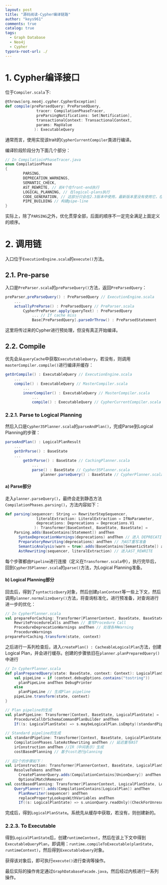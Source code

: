 ```yaml
---
layout: post
title: "源码阅读-Cypher编译链路"
author: "keys961"
comments: true
catalog: true
tags:
  - Graph Database
  - Neo4j
  - Cypher 
typora-root-url: ./
---
```


# 1. Cypher编译接口

位于`Compiler.scala`下:

```scala
@throws[org.neo4j.cypher.CypherException]
def compile(preParsedQuery: PreParsedQuery,
              tracer: CompilationPhaseTracer,
              preParsingNotifications: Set[Notification],
              transactionalContext: TransactionalContext,
              params: MapValue
             ): ExecutableQuery
```

通常而言，使用实现该trait的`CypherCurrentCompiler`类进行编译。

编译阶段阶段分为下面几个部分：

```java
// In CompilatioinPhaseTracer.java
enum CompilationPhase
{
        PARSING,
        DEPRECATION_WARNINGS,
        SEMANTIC_CHECK,
        AST_REWRITE, // 前4个在front-end执行
        LOGICAL_PLANNING, // 在logical-plans执行
        CODE_GENERATION, // 这部分只会在2.3版本中使用，最新版本里没有使用它，在neo4j-cypher模块的helper.scala中使用
        PIPE_BUILDING // 构建pipe-line
}
```

实际上，除了`PARSING`之外，优化贯穿全部，后面的顺序不一定完全满足上面定义的顺序。

# 2. 调用链

入口位于`ExecutionEngine.scala`的`execute()`方法。

## 2.1. Pre-parse

入口是`PreParser.scala`的`preParseQuery()`方法，返回`PreParsedQuery`：

```Scala
preParser,preParseQuery() : PreParsedQuery // ExecutionEngine.scala
	...
    actuallyPreParse() : PreParsedQuery // PreParser.scala
        CypherPreParser.apply(queryText) : PreParsedQuery
            ... // If cache miss
            Base[PreParsedQuery].parseOrThrow() : PreParsedStatement
```

这里将传过来的Cypher进行预处理，但没有真正开始编译。

## 2.2. Compile

优先会从`queryCache`中获取`ExecututableQuery`，若没有，则调用`masterCompiler.compile()`进行编译并缓存：

```Scala
getOrCompile() : ExecutableQuery // ExecutionEngine.scala
    ...
    compile() : ExecutableQuery // MasterCompiler.scala
        ...
        innerCompiler() : ExecutableQuery // MasterCompiler.scala
            ...
            compile() : ExecutableQuery // CypherCurrentCompiler.scala
```

### 2.2.1. Parse to Logical Planning

然后入口是`Cypher35Planner.scala`的`parseAndPlan()`，完成Parse到Logical Planning的步骤：

```Scala
parseAndPlan() : LogicalPlanResult
    ...
    getOrParse() : BaseState
    ...
        getOrParse() : BaseState // CachingPlanner.scala
            ...
            parse() : BaseState // Cypher35Planner.scala
                planner.parseQuery() : BaseState // CypherPlanner.scala
```

#### a) Parse部分

走入`planner.parseQuery()`，最终会走到静态方法`CompilationPhases.parsing()`，方法内容如下：

```Scala
def parsing(sequencer: String => RewriterStepSequencer,
              literalExtraction: LiteralExtraction = IfNoParameter,
              deprecations: Deprecations = Deprecations.V1
             ): Transformer[BaseContext, BaseState, BaseState] =
    Parsing.adds(BaseContains[Statement]) andThen 
      SyntaxDeprecationWarnings(deprecations) andThen // 进入 DEPRECATION_WARNINGS 
      PreparatoryRewriting(deprecations) andThen // 为AST重写准备
      SemanticAnalysis(warn = true).adds(BaseContains[SemanticState]) andThen // 进入 SEMANTIC_CHECK
      AstRewriting(sequencer, literalExtraction) // 进入AST_REWRITE
```

每个步骤都由`Pipeline`进行连接（定义在`Transformer.scala`中），执行完毕后，回到`Cypher35Planner.scala`的`parse()`方法，为Logical Planning准备。

#### b) Logical Planning部分

回去后，得到了`syntacticQuery`对象，然后创建`planContext`等一些上下文，然后调用`planner.normalizeQuery()`方法，将查询标准化，进行预准备，对查询进行进一步的优化：

```Scala
// In CypherPlanner.scala
val prepareForCaching: Transformer[PlannerContext, BaseState, BaseState] =
    RewriteProcedureCalls andThen // 重写Procedure Call 
    ProcedureDeprecationWarnings andThen // 处理各种Warning
    ProcedureWarnings
prepareForCaching.transform(state, context)
```

之后进行一系列检查后，进入`createPlan() : CacheableLogicalPlan`方法，创建Logical Plan，并会进行缓存。创建的步骤依旧在`planner.planPreparedQuery()`中进行

```Scala
// In CypherPlanner.scala
def planPreparedQuery(state: BaseState, context: Context): LogicalPlanState = {
    val pipeLine = if (context.debugOptions.contains("tostring"))
      planPipeLine andThen DebugPrinter
    else
      planPipeLine // 生成Plan pipeline
    pipeLine.transform(state, context)
}

// Plan pipeline的生成
val planPipeLine: Transformer[Context, BaseState, LogicalPlanState] =
    ProcedureCallOrSchemaCommandPlanBuilder andThen
    If((s: LogicalPlanState) => s.maybeLogicalPlan.isEmpty)(standardPipeline） // 可能会生成standard pipeline
                                                            
// Standard pipeline的生成
val standardPipeline: Transformer[Context, BaseState, LogicalPlanState] =
    CompilationPhases.lateAstRewriting andThen // 延迟重写AST
    irConstruction andThen //IR（中间表示）生成
    costBasedPlanning // 基于cost进行planning
                                                            
// 后2个的步骤如下：
val irConstruction: Transformer[PlannerContext, BaseState, LogicalPlanState] =
    ResolveTokens andThen
      CreatePlannerQuery.adds(CompilationContains[UnionQuery]) andThen
      OptionalMatchRemover
val costBasedPlanning: Transformer[PlannerContext, LogicalPlanState, LogicalPlanState] = 
	QueryPlanner().adds(CompilationContains[LogicalPlan]) andThen
      PlanRewriter(sequencer) andThen
      replacePropertyLookupsWithVariables andThen
      If((s: LogicalPlanState) => s.unionQuery.readOnly)(CheckForUnresolvedTokens)
```

完成后，得到`LogicalPlanState`。系统先从缓存中获取，若没有，则创建新的。

### 2.2.3. To Executable

得到`LogicalPlanState`后，创建`runtimeContext`，然后在该上下文中得到`ExecutableQueryPlan`，即调用：`runtime.compileToExecutable(planState, runtimeContext)`，然后得到`ExecutableQuery`对象。

获得该对象后，即可执行`execute()`进行查询等操作。



最后实际的操作肯定通过`GraphDatabaseFacade.java`，然后经过内核进行一系列操作。

